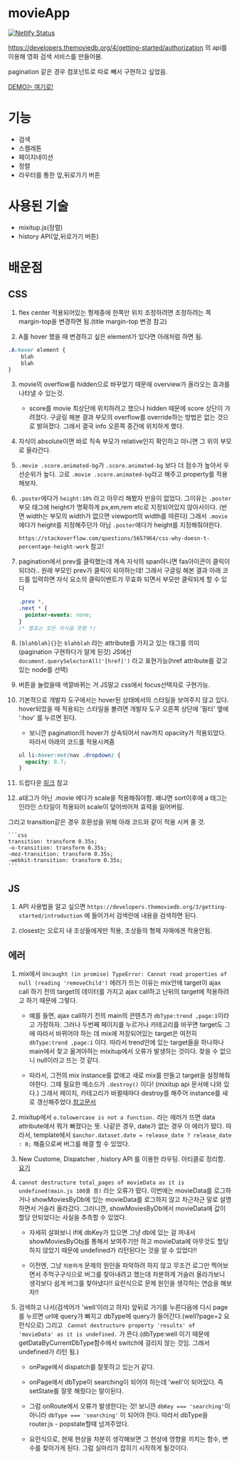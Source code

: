 # movieApp
[![Netlify Status](https://api.netlify.com/api/v1/badges/808c7331-83de-4e2f-82e1-490f7d0fcb3b/deploy-status)](https://app.netlify.com/sites/nostalgic-davinci-958000/deploys)

https://developers.themoviedb.org/4/getting-started/authorization 의 api를 이용해 영화 검색 서비스를 만들어봄.

pagination 같은 경우 컴포넌트로 따로 빼서 구현하고 싶었음.

[DEMO는 여기로!](https://movie-app-vanila-js.netlify.app)

# 기능
- 검색
- 스켈레톤
- 페이지네이션
- 정렬
- 라우터를 통한 앞,뒤로가기 버튼

# 사용된 기술
- mixitup.js(정렬)
- history API(앞,뒤로가기 버튼)


# 배운점

## CSS

1. flex center 적용되어있는 형제중에 한쪽만 위치 조정하려면 조정하려는 쪽 margin-top을 변경하면 됨.(title margin-top 변경 참고)

2. A를 hover 했을 때 변경하고 싶은 element가 있다면 아래처럼 하면 됨.

```css
.A:hover element {
    blah
    blah
}
```

3. movie의 overflow를 hidden으로 바꾸었기 때문에 overview가 올라오는 효과를 나타낼 수 있는것.

    - score를 movie 최상단에 위치하려고 했으나 hidden 때문에 score 상단이 가려졌다. 구글링 해본 결과 부모의 overflow를 override하는 방법은 없는 것으로 밝혀졌다. 그래서 결국 info 오른쪽 중간에 위치하게 했다.

4. 자식이 absolute이면 바로 직속 부모가 relative인지 확인하고 아니면 그 위의 부모로 올라간다.

5. `.movie .score.animated-bg`가 `.score.animated-bg` 보다 더 점수가 높아서 우선순위가 높다. 고로 `.movie .score.animated-bg`라고 해주고 property를 적용해보자.

6. `.poster`에다가 `height:10%` 라고 아무리 해봤자 반응이 없었다. 그이유는 `.poster`부모 태그에 height가 명확하게 px,em,rem etc로 지정되어있지 않아서이다. (반면 width는 부모의 width가 없으면 viewport의 width를 따른다) 그래서 `.movie`에다가 height를 지정해주던가 아님 `.poster`에다가 height를 지정해줘야한다.

    `https://stackoverflow.com/questions/5657964/css-why-doesn-t-percentage-height-work` 참고!

7. pagination에서 prev를 클릭했는데 계속 자식의 span아니면 fas아이콘이 클릭이 되더라.. 원래 부모인 prev가 클릭이 되야하는데! 그래서 구글링 해본 결과 아래 코드를 입력하면 자식 요소의 클릭이벤트가 무효화 되면서 부모만 클릭되게 할 수 있다

    ```css
    .prev *,
    .next * {
      pointer-events: none;
    }
    /* 별표는 모든 자식을 뜻함 */
    ```

8. `[blahblah]{}`는 `blahblah` 라는 attribute를 가지고 있는 태그를 의미(pagination 구현하다가 알게 된것) JS에선 `document.querySelectorAll('[href]')` 라고 표현가능(href attribute를 갖고 있는 node를 선택)

9. 버튼을 눌렀을때 색깔바뀌는 거 JS말고 css에서 focus선택자로 구현가능.

10. 기본적으로 개발자 도구에서는 hover된 상태에서의 스타일을 보여주지 않고 있다. hover되었을 때 적용되는 스타일을 볼려면 개발자 도구 오른쪽 상단에 '필터' 옆에 ':hov' 를 누르면 된다.

    - 보니깐 pagination의 hover가 상속되어서 nav까지 opaciity가 적용되었다. 따라서 아래의 코드를 적용시켜줌

    ```css
    ul li:hover:not(nav .dropdown) {
      opacity: 0.7;
    }
    ```

11. 드랍다운 [링크](https://codepen.io/codypearce/pen/PdBXpj?editors=0100) 참고

12. a태그가 아닌 .movie 에다가 scale을 적용해줘야함. 왜냐면 sort이후에 a 태그는 인라인 스타일이 적용되어 scale이 덮어씌어져 효력을 잃어버림.

그리고 transition같은 경우 호환성을 위해 아래 코드와 같이 적용 시켜 줄 것.

    ```css
    transition: transform 0.35s;
    -o-transition: transform 0.35s;
    -moz-transition: transform 0.35s;
    -webkit-transition: transform 0.35s;
    ```

## JS

1. API 사용법을 알고 싶으면 `https://developers.themoviedb.org/3/getting-started/introduction` 에 들어가서 검색란에 내용을 검색하면 된다.

2. closest는 오로지 내 조상들에게만 적용, 조상들의 형제 자매에겐 적용안됨.

## 에러

1. mix에서 `Uncaught (in promise) TypeError: Cannot read properties of null (reading 'removeChild')` 에러가 뜨는 이유는 mix안에 target이 ajax call 하기 전의 target의 데이터를 가지고 ajax call하고 난뒤의 target에 적용하려고 하기 때문에 그렇다.

    - 예를 들면, ajax call하기 전의 main의 콘텐츠가 `dbType:trend ,page:1`이라고 가정하자. 그러나 두번째 페이지를 누르거나 카테고리를 바꾸면 target도 그에 따라서 바뀌어야 하는 데 mix에 저장되어있는 target은 여전히 `dbType:trend ,page:1` 이다. 따라서 trend안에 있는 target들을 하나하나 main에서 찾고 옮겨야하는 mixitup에서 오류가 발생하는 것이다. 찾을 수 없으니 null이라고 뜨는 것 같다.

    - 따라서, 그전의 mix instance를 없애고 새로 mix를 만들고 target을 설정해줘야한다. 그때 필요한 메소드가 `.destroy()` 이다! (mixitup api 문서에 나와 있다.) 그래서 페이지, 카테고리가 바뀔때마다 destroy를 해주어 instance를 새로 갱신해주었다.[참고문서](https://www.sitepoint.com/animated-filtering-sorting-mixitup/)


2. mixitup에서 `o.tolowercase is not a function.` 라는 에러가 뜨면 data attribute에서 뭐가 빠졌다는 뜻. 나같은 경우, date가 없는 경우 이 에러가 떴다. 따라서, template에서 `$anchor.dataset.date = release_date ? release_date : 0;` 해줌으로써 버그를 해결 할 수 있었다.

3. New Custome, Dispatcher , history API 를 이용한 라우팅. 아티클로 정리함. [요기](https://velog.io/@yhko1992/%EB%9D%BC%EC%9A%B0%ED%8C%85-%ED%95%98%EA%B8%B0-%ED%95%84%EC%9A%94%ED%95%9C-%EA%B8%B0%EC%88%A0-%EA%B0%84%EB%9E%B5-%EC%86%8C%EA%B0%9C)

4. `cannot destructure total_pages of movieData as it is undefined(main.js 100줄 쯤)` 라는 오류가 떴다. 이번에는 movieData를 로그하거나 showMoviesByDb에 있는 movieData를 로그하지 않고 차근차근 말로 설명하면서 거슬러 올라갔다. 그러니깐, showMoviesByDb에서 movieData에 값이 할당 안되었다는 사실을 추측할 수 있었다.

    - 자세히 살펴보니 if에 dbKey가 있으면 그냥 db에 있는 걸 꺼내서 showMoviesByObj를 통해서 보여주기만 하고 movieData에 아무것도 할당하지 않았기 때문에 undefined가 리턴된다는 것을 알 수 있었다!!

    - 이전엔, 그냥 `차분하게` 문제의 원인을 파악하려 하지 않고 무조건 로그만 찍어보면서 주먹구구식으로 버그를 찾아내려고 했는데 차분하게 거슬러 올라가보니 생각보다 쉽게 버그를 찾아냈다!! 요런식으로 문제 원인을 생각하는 연습을 해보자!!

5. 검색하고 나서(검색어가 'well'이라고 하자) 앞뒤로 가기를 누른다음에 다시 page를 누르면 url에 query가 빠지고 dbType에 query가 들어간다.(well?page=2 요런식으로) 그리고 ` Cannot destructure property 'results' of 'movieData' as it is undefined.` 가 뜬다.(dbType:well 이기 때문에 getDataByCurrentDbType함수에서 switch에 걸리지 않는 것임. 그래서 undefined가 리턴 됨.)

    - onPage에서 dispatch를 잘못하고 있는거 같다.

    - onPage에서 dbType이 searching이 되어야 하는데 'well'이 되어있다. 즉 setState를 잘못 해줬다는 말이된다.

    - 그럼 onRoute에서 오류가 발생한다는 것! 보니깐 `dbKey === 'searching'`이 아니라 `dbType === 'searching'` 이 되어야 한다. 따라서 dbType을 router.js - popstate할때 넘겨주었다.

    - 요런식으로, 현재 현상을 차분히 생각해보면 그 현상에 영향을 끼치는 함수, 변수를 찾아가게 된다. 그럼 실마리가 잡히기 시작하게 될것이다.
